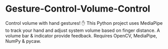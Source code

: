 # Gesture-Control-Volume-Control
Control volume with hand gestures! ✋ This Python project uses MediaPipe to track your hand and adjust system volume based on finger distance. A volume bar &amp; indicator provide feedback. Requires OpenCV, MediaPipe, NumPy &amp; pycaw. 
